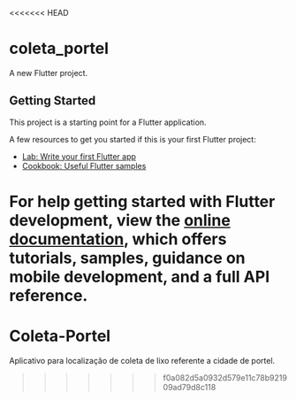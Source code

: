 <<<<<<< HEAD
# coleta_portel

A new Flutter project.

## Getting Started

This project is a starting point for a Flutter application.

A few resources to get you started if this is your first Flutter project:

- [Lab: Write your first Flutter app](https://docs.flutter.dev/get-started/codelab)
- [Cookbook: Useful Flutter samples](https://docs.flutter.dev/cookbook)

For help getting started with Flutter development, view the
[online documentation](https://docs.flutter.dev/), which offers tutorials,
samples, guidance on mobile development, and a full API reference.
=======
# Coleta-Portel
Aplicativo para localização de coleta de lixo referente a cidade de portel. 
>>>>>>> f0a082d5a0932d579e11c78b921909ad79d8c118
